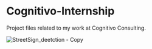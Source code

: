 # Cognitivo-Internship
Project files related to my work at Cognitivo Consulting.

![StreetSign_deetction - Copy](https://user-images.githubusercontent.com/60249904/127819182-d974ada6-909f-43ce-a409-1f527a866c9e.jpg)
